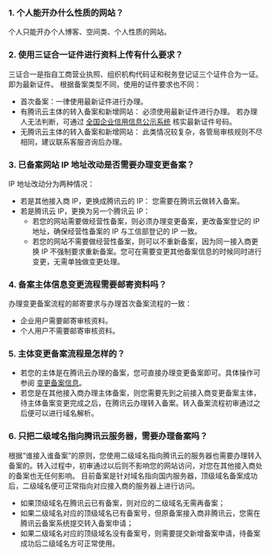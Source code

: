 ### 1. 个人能开办什么性质的网站？
个人只能开办个人博客、空间类、个人性质的网站。

### 2. 使用三证合一证件进行资料上传有什么要求？
三证合一是指自工商营业执照、组织机构代码证和税务登记证三个证件合为一证。即为最新证件。
根据备案类型不同，使用的证件要求也不同：
- 首次备案：一律使用最新证件进行办理。
- 有腾讯云主体的转入备案和新增网站： 必须使用最新证件进行办理。
若办理人无法判断，可通过 [全国企业信用信息公示系统](http://gsxt.saic.gov.cn/) 核实最新证件号码。
- 无腾讯云主体的转入备案和新增网站： 此类情况较复杂，各管局审核规则不尽相同，建议联系客服咨询后办理。

### 3. 已备案网站 IP 地址改动是否需要办理变更备案？
IP 地址改动分为两种情况：
- 若是其他接入商 IP，更换成腾讯云的 IP：
您需要在腾讯云做转入备案。
- 若是腾讯云 IP，更换为另一个腾讯云 IP：
	- 若您的网站需要做经营性备案，则必须办理变更备案，更改备案登记的 IP 地址，确保经营性备案的 IP 与工信部登记的 IP 一致。
	- 若您的网站不需要做经营性备案，则可以不重新备案，因为同一接入商更换 IP 不强制要求重新备案。您可在需要变更其他备案信息的时候同时进行变更，无需单独做变更处理。

### 4. 备案主体信息变更流程需要邮寄资料吗？
办理变更备案流程的邮寄要求与办理首次备案流程的一致：
- 企业用户需要邮寄审核资料。
- 个人用户不需要邮寄审核资料。

### 5. 主体变更备案流程是怎样的？
- 若您的主体是在腾讯云办理的备案，您可直接办理变更备案即可。具体操作可参阅 [变更备案信息](https://cloud.tencent.com/document/product/243/9714)。
- 若您是在其他接入商办理主体备案，则您需要先到之前接入商变更备案主体，待主体备案变更完成之后，在腾讯云办理转入备案。转入备案流程初审通过之后便可以进行域名解析。

### 6. 只把二级域名指向腾讯云服务器，需要办理备案吗？
根据“谁接入谁备案”的原则，您使用二级域名指向腾讯云的服务器也需要办理转入备案的。转入过程中，初审通过以后则不影响您的网站访问，对您在其他接入商处的备案也无任何影响。
目前备案是针对域名指向国内服务器，顶级域名备案成功后，二级域名便可正常指向对应接入商的服务器上进行访问。
- 如果顶级域名在腾讯云已有备案，则对应的二级域名无需再备案； 
- 如果二级域名对应的顶级域名已有备案号，但原备案接入商非腾讯云，您需在腾讯云备案系统提交转入备案申请；
- 如果二级域名对应的顶级域名没有备案号，则需要提交新增备案申请，待备案成功后二级域名方可正常使用。


